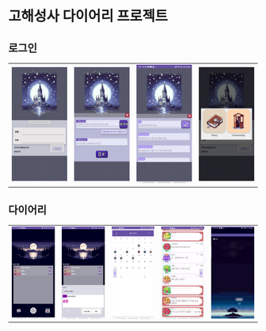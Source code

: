 # 고해성사 다이어리 프로젝트

## 로그인
<table>
  <tr>
    <td><img src="./myimages/로그인.png" alt="로그인 메인" width="200"></td>
    <td><img src="./myimages/아이디찾기.png" alt="아이디 찾기" width="200"></td>
    <td><img src="./myimages/회원가입.png" alt="회원가입" width="200"></td>
     <td><img src="./myimages/선택.png" alt="선택" width="200"></td>
  </tr>
</table>


## 다이어리
<table>
  <tr>
    <td><img src="./myimages/다이어리메인.png" alt="다이어리 메인" width="200"></td>
    <td><img src="./myimages/퀘스트확인.png" alt="퀘스트 확인" width="200"></td>
    <td><img src="./myimages/다이어리캘린더확인.png" alt="캘린더" width="200"></td>
     <td><img src="./myimages/다이어리목록.png" alt="다이어리 목록" width="200"></td>
     <td><img src="./myimages/다이어리작성.gif" alt="다이어리 작성" width="200"></td>
  </tr>
   
</table>

